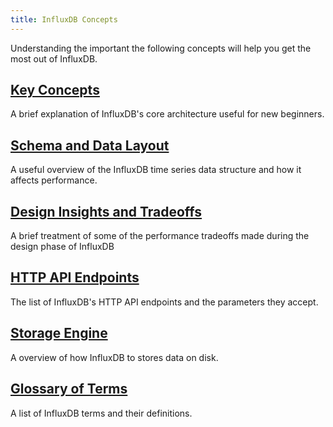```yaml
---
title: InfluxDB Concepts
---
```


Understanding the important the following concepts will help you get the most out of InfluxDB.

## [Key Concepts](/influxdb/v0.11/concepts/key_concepts/)

A brief explanation of InfluxDB's core architecture useful for new beginners.

## [Schema and Data Layout](/influxdb/v0.11/concepts/schema_and_data_layout/)

A useful overview of the InfluxDB time series data structure and how it affects performance.

## [Design Insights and Tradeoffs](/influxdb/v0.11/concepts/insights_tradeoffs/)

A brief treatment of some of the performance tradeoffs made during the design phase of InfluxDB

## [HTTP API Endpoints](/influxdb/v0.11/concepts/api/)

The list of InfluxDB's HTTP API endpoints and the parameters they accept.

## [Storage Engine](/influxdb/v0.11/concepts/storage_engine/)

A overview of how InfluxDB to stores data on disk.

## [Glossary of Terms](/influxdb/v0.11/concepts/glossary/)

A list of InfluxDB terms and their definitions.
